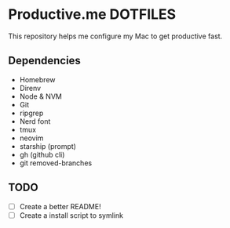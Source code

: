 # Productive.me DOTFILES

This repository helps me configure my Mac to get productive fast.

## Dependencies

- Homebrew
- Direnv
- Node & NVM
- Git
- ripgrep
- Nerd font
- tmux
- neovim
- starship (prompt)
- gh (github cli)
- git removed-branches

## TODO

- [ ] Create a better README!
- [ ] Create a install script to symlink
